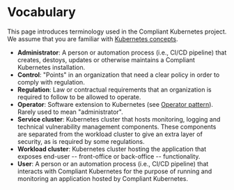 # Vocabulary

This page introduces terminology used in the Compliant Kubernetes project. We assume that you are familiar with [Kubernetes concepts](https://kubernetes.io/docs/concepts/).

* **Administrator**: A person or automation process (i.e., CI/CD pipeline) that creates, destoys, updates or otherwise maintains a Compliant Kubernetes installation.
* **Control**: "Points" in an organization that need a clear policy in order to comply with regulation.
* **Regulation**: Law or contractual requirements that an organization is required to follow to be allowed to operate.
* **Operator**: Software extension to Kubernetes (see [Operator pattern](https://kubernetes.io/docs/concepts/extend-kubernetes/operator/)). Rarely used to mean "administrator".
* **Service cluster**: Kubernetes cluster that hosts monitoring, logging and technical vulnerability management components. These components are separated from the workload cluster to give an extra layer of security, as is required by some regulations.
* **Workload cluster**: Kubernetes cluster hosting the application that exposes end-user -- front-office or back-office -- functionality.
* **User**: A person or an automation process (i.e., CI/CD pipeline) that interacts with Compliant Kubernetes for the purpose of running and monitoring an application hosted by Compliant Kubernetes.
